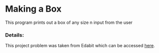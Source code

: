 # Making a Box
This program prints out a box of any size n input from the user
### Details:
This project problem was taken from Edabit which can be accessed [here](https://edabit.com/challenge/yHeTBuJ6LDw3nhA7k).
